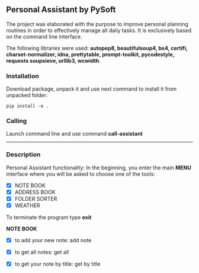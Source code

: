 ## Personal Assistant by PySoft

The project was elaborated with the purpose to improve personal planning routines in order to effectively manage all daily tasks.
It is exclusively based on the command line interface.

The following libraries were used: **autopep8,  beautifulsoup4, bs4, certifi, charset-normalizer, idna, prettytable, prompt-toolkit, pycodestyle,  requests soupsieve, urllib3, wcwidth**.


### Installation

Download package, unpack it and use next command to install it from unpacked folder:

```bush
pip install -e .
```

### Calling

Launch command line and use command **call-assistant**

___

### Description


Personal Assistant functionality:
In the beginning, you enter the main **MENU** interface where you will be asked to choose one of the tools:

- [x] NOTE BOOK
- [x] ADDRESS BOOK
- [x] FOLDER SORTER
- [x] WEATHER

To terminate the program type **exit**

**NOTE BOOK**

- [x] to add your new note: add note
- [x] to get all notes: get all
- [x] to get your note by title:  get by title <title>
- [x] to get the list of notes sharing the same tag value: get by tag <tag>
- [x] to delete the note with a certain title: delete note <title>
- [x] to edit the text of a note with a certain title: edit note <title>
- [x] to go back to the main menu:  menu


**ADDRESS BOOK**
- [x] to add new contact and one or more phones, write command: add contact <name>
- [x] to remove contact, write command: remove contact <name>
- [x] to add phone, write command: add phone <name> <one phone>
- [x] to change phone, write command: change phone <name> <old phone> <new phone>
- [x] to remove phone, write command: remove phone <name> <old phone>
- [x] to add e-mail, write command: add email <name> <e-mail>
- [x] to change e-mail, write command: change email <name> <new e-mail>
- [x] to remove e-mail, write command: remove email <name>
- [x] to add address, write command: add address <name> <address>
- [x] to change address, write command: change address <name> <new address>
- [x] to remove address, write command: remove address <name>
- [x] to add birthday of contact, write command: add birthday <name> <dd/mm/yyyy>
- [x] to remove birthday, write command: remove birthday <name>
- [x] to change birthday, write command: change birthday <name> <d/m/yyyy>
- [x] to see how many days to contact's birthday, write command: days to birthday <name>
- [x] to see list of birthdays in period, write command: birthdays <number of days>
- [x] to search contact, by name, write command: search contact <name>
- [x] to see full record of contact, write: phone <name>
- [x] to see all contacts, write command: show book
- [x] to go to MENU, write command: menu 
- [x] to say hello, write command: hello
- [x] to see help, write command: help


**FOLDER SORTER**
- [x] to sort a folder you should enter a path to it.
- [x] to go to MENU, write command: menu
- [x] supported formats for sorting:

```python
groups_of_format = {
        "images": ["JPEG", "PNG", "JPG", "SVG", "BMP"],
        "videos": ["AVI", "MP4", "MOV", "MKV"],
        "documents": ["DOC", "DOCX", "TXT", "PDF", "XLSX", "PPTX"],
        "audios": ["MP3", "OGG", "WAV", "AMR"],
        "archives": ["ZIP", "GZ", "TAR", "RAR"],
    }
```

**WEATHER**
- [x] by default weather forecast is set for Kyiv
- [x] to get the weather forecast type your city name
- [x] to go to MENU, write command: menu

___

### PySoft team:
<p> 
Dmytrii Shypilov (Team Lead) </p>
<p>Anton Akulenko (Scrum Master) </p>
<p>Kostiantyn Liapkalo (Developer) </p>
<p>Artur Mistiuk (Developer)</p>


